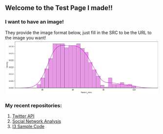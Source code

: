 ## Welcome to the Test Page I made!!

### I want to have an image!
They provide the image format below, just fill in the SRC to be the URL to the image you want!
![Image](https://github.com/i3TestAccount/i3TestAccount.github.io/raw/main/my_graph.png)

### My recent repositories:
1. [Twitter API](https://github.com/thearcadio/Twitter-API)
2. [Social Network Analysis](https://github.com/thearcadio/i3_SNA)
3. [I3 Sample Code](https://github.com/thearcadio/i3-Sample-Code)

